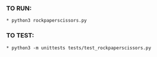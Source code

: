 ###  TO RUN:
    * python3 rockpaperscissors.py

###  TO TEST:
    * python3 -m unittests tests/test_rockpaperscissors.py